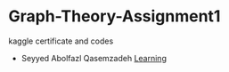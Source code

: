 # Graph-Theory-Assignment1
kaggle certificate and codes

- Seyyed Abolfazl Qasemzadeh [Learning ](https://github.com/S-Abolfazl/Graph-Theory-Assignment1)
